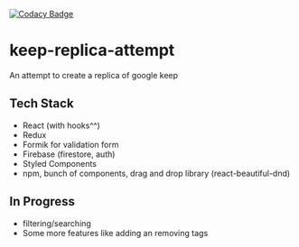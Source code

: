 [![Codacy Badge](https://api.codacy.com/project/badge/Grade/14d9d239c80243f18051bab239fd3cb6)](https://www.codacy.com/manual/naivedeveloper95/keep-replica-attempt?utm_source=github.com&amp;utm_medium=referral&amp;utm_content=naivedeveloper95/keep-replica-attempt&amp;utm_campaign=Badge_Grade)

# keep-replica-attempt
An attempt to create a replica of google keep


## Tech Stack

- React (with hooks^^)
- Redux
- Formik for validation form
- Firebase (firestore, auth)
- Styled Components
- npm, bunch of components, drag and drop library (react-beautiful-dnd)

## In Progress

- filtering/searching
- Some more features like adding an removing tags
